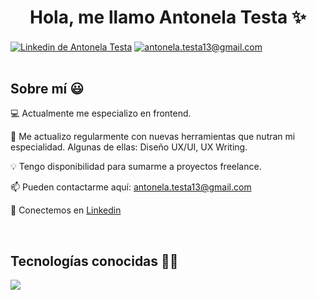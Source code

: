 <h1 align="center">Hola, me llamo Antonela Testa ✨ </h1>

<div align="left">
  <a href="https://linkedin.com/in/antonela-testa-frontend-developer" target="blank"><img align="center" src="https://img.shields.io/badge/LinkedIn-0077B5?style=for-the-badge&logo=linkedin&logoColor=white" alt="Linkedin de Antonela Testa"/></a>
  <a href = "mailto:antonela.testa13@gmail.com" target="blank"><img align="center" src="https://img.shields.io/badge/Gmail-D14836?style=for-the-badge&logo=gmail&logoColor=white" alt="antonela.testa13@gmail.com"/></a>
</div>

<br>
<h2>Sobre mí 😃</h2>
<!--Intro start-->
<div align="left">
  <p>💻 Actualmente me especializo en frontend.</p>
  <p>🚀 Me actualizo regularmente con nuevas herramientas que nutran mi especialidad. Algunas de ellas: Diseño UX/UI, UX Writing.</p>
  <p>💡 Tengo disponibilidad para sumarme a proyectos freelance.</p>
  <p>📫 Pueden contactarme aquí: <a href = "mailto:antonela.testa13@gmail.com" target="blank">antonela.testa13@gmail.com</a></p>
  <p>🤝 Conectemos en <a href = "https://linkedin.com/in/antonela-testa-frontend-developer" target="blank">Linkedin</a></p>
</div>
<!--Intro end-->

<br>
<h2 >Tecnologías conocidas 👩‍💻</h2>
<!--tech stack icons-->
<div align="left">
  <a href="https://skillicons.dev">
    <img src="https://skillicons.dev/icons?i=html,css,bootstrap,tailwind,js,php,nodejs,py,laravel,vuejs,mysql,git,github,gitlab,docker,vscode,linux,ai,ps,figma&perline=12" />
  </a>
</div>
<!-- fin tech stack icons -->
